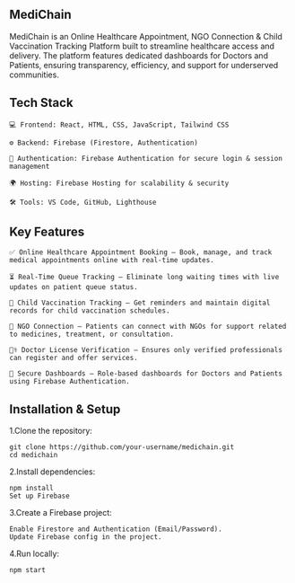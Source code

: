 
## MediChain

MediChain is an Online Healthcare Appointment, NGO Connection & Child Vaccination Tracking Platform built to streamline healthcare access and delivery. The platform features dedicated dashboards for Doctors and Patients, ensuring transparency, efficiency, and support for underserved communities.
## Tech Stack 
    💻 Frontend: React, HTML, CSS, JavaScript, Tailwind CSS

    ⚙️ Backend: Firebase (Firestore, Authentication)

    🔐 Authentication: Firebase Authentication for secure login & session management

    🌍 Hosting: Firebase Hosting for scalability & security

    🛠️ Tools: VS Code, GitHub, Lighthouse

## Key Features
    ✅ Online Healthcare Appointment Booking – Book, manage, and track medical appointments online with real-time updates.

    ⏳ Real-Time Queue Tracking – Eliminate long waiting times with live updates on patient queue status.

    👶 Child Vaccination Tracking – Get reminders and maintain digital records for child vaccination schedules.

    🤝 NGO Connection – Patients can connect with NGOs for support related to medicines, treatment, or consultation.

    🧑‍⚕️ Doctor License Verification – Ensures only verified professionals can register and offer services.

    🔐 Secure Dashboards – Role-based dashboards for Doctors and Patients using Firebase Authentication.

## Installation & Setup

1.Clone the repository:

    git clone https://github.com/your-username/medichain.git
    cd medichain

2.Install dependencies:

    npm install
    Set up Firebase

3.Create a Firebase project:

    Enable Firestore and Authentication (Email/Password).
    Update Firebase config in the project.

4.Run locally:

    npm start
    